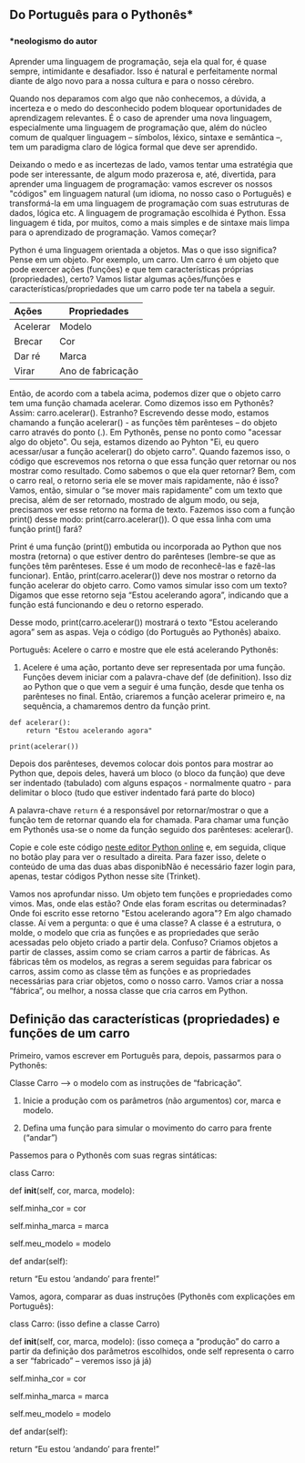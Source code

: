 
## Do Português para o Pythonês* <br><br> <sup ><sup>*neologismo do autor</sup></sup>
Aprender uma linguagem de programação, seja ela qual for, é quase sempre, intimidante e desafiador. Isso é natural e perfeitamente normal diante de algo novo para a nossa cultura e para o nosso cérebro.

Quando nos deparamos com algo que não conhecemos, a dúvida, a incerteza e o medo do desconhecido podem bloquear oportunidades de aprendizagem relevantes. É o caso de aprender uma nova linguagem, especialmente uma linguagem de programação que, além do núcleo comum de qualquer linguagem – símbolos, léxico, sintaxe e semântica –, tem um paradigma claro de lógica formal que deve ser aprendido.

Deixando o medo e as incertezas de lado, vamos tentar uma estratégia que pode ser interessante, de algum modo prazerosa e, até, divertida, para aprender uma linguagem de programação: vamos escrever os nossos "códigos" em linguagem natural (um idioma, no nosso caso o Português) e transformá-la em uma linguagem de programação com suas estruturas de dados, lógica etc. A linguagem de programação escolhida é Python. Essa linguagem é tida, por muitos, como a mais simples e de sintaxe mais limpa para o aprendizado de programação. Vamos começar?    

Python é uma linguagem orientada a objetos. Mas o que isso significa? Pense em um objeto. Por exemplo, um carro. Um carro é um objeto que pode exercer ações (funções) e que tem características próprias (propriedades), certo? Vamos listar algumas ações/funções e características/propriedades que um carro pode ter na tabela a seguir.

  |Ações|Propriedades|                       
  |:--------------|--------------|
  |Acelerar        |     Modelo  |
  |Brecar     |Cor       | 
  |Dar ré     |Marca      | 
  |Virar|  Ano de fabricação|

Então, de acordo com a tabela acima, podemos dizer que o objeto carro tem uma função chamada acelerar. Como dizemos isso em Pythonês? Assim: carro.acelerar(). Estranho? Escrevendo desse modo, estamos chamando a função acelerar() - as funções têm parênteses – do objeto carro através do ponto (.). Em Pythonês, pense no ponto como "acessar algo do objeto". Ou seja, estamos dizendo ao Pyhton "Ei, eu quero acessar/usar a função acelerar() do objeto carro". Quando fazemos isso, o código que escrevemos nos retorna o que essa função quer retornar ou nos mostrar como resultado. Como sabemos o que ela quer retornar? Bem, com o carro real, o retorno seria ele se mover mais rapidamente, não é isso? Vamos, então, simular o “se mover mais rapidamente” com um texto que precisa, além de ser retornado, mostrado de algum modo, ou seja, precisamos ver esse retorno na forma de texto. Fazemos isso com a função print() desse modo: print(carro.acelerar()). O que essa linha com uma função print() fará?

Print é uma função (print()) embutida ou incorporada ao Python que nos mostra (retorna) o que estiver dentro do parênteses (lembre-se que as funções têm parênteses. Esse é um modo de reconhecê-las e fazê-las funcionar). Então, print(carro.acelerar()) deve nos mostrar o retorno da função acelerar do objeto carro. Como vamos simular isso com um texto? Digamos que esse retorno seja “Estou acelerando agora”, indicando que a função está funcionando e deu o retorno esperado.

Desse modo, print(carro.acelerar()) mostrará o texto “Estou acelerando agora” sem as aspas. Veja o código (do Português ao Pythonês) abaixo.

Português: Acelere o carro e mostre que ele está acelerando
Pythonês: 
1. Acelere é uma ação, portanto deve ser representada por uma função. Funções devem iniciar com a palavra-chave def (de definition). Isso diz ao Python que o que vem a seguir é uma função, desde que tenha os parênteses no final. Então, criaremos a função acelerar primeiro e, na sequência, a chamaremos dentro da função print.
```
def acelerar():
	return "Estou acelerando agora"
	
print(acelerar())
```
Depois dos parênteses, devemos colocar dois pontos para mostrar ao Python que, depois deles, haverá um bloco (o bloco da função) que deve ser indentado (tabulado) com alguns espaços - normalmente quatro - para delimitar o bloco (tudo que estiver indentado fará parte do bloco)

A palavra-chave ```return``` é a responsável por retornar/mostrar o que a função tem de retornar quando ela for chamada. Para chamar uma função em Pythonês usa-se o nome da função seguido dos parênteses: acelerar().

Copie e cole este código [neste editor Python online](https://trinket.io/) e, em seguida, clique no botão play para ver o resultado a direita. Para fazer isso, delete o conteúdo de uma das duas abas disponibNão é necessário fazer login para, apenas, testar códigos Python nesse site (Trinket).

Vamos nos aprofundar nisso. Um objeto tem funções e propriedades como vimos. Mas, onde elas estão? Onde elas foram escritas ou determinadas? Onde foi escrito esse retorno "Estou acelerando agora"? Em algo chamado classe. Aí vem a pergunta: o que é uma classe? A classe é a estrutura, o molde, o modelo que cria as funções e as propriedades que serão acessadas pelo objeto criado a partir dela. Confuso? Criamos objetos a partir de classes, assim como se criam carros a partir de fábricas. As fábricas têm os modelos, as regras a serem seguidas para fabricar os carros, assim como as classe têm as funções e as propriedades necessárias para criar objetos, como o nosso carro. Vamos criar a nossa “fábrica”, ou melhor, a nossa classe que cria carros em Python.

## Definição das características (propriedades) e funções de um carro

Primeiro, vamos escrever em Português para, depois, passarmos para o Pythonês:

Classe Carro --> o modelo com as instruções de “fabricação”.
1.  Inicie a produção com os parâmetros (não argumentos) cor, marca e modelo.

2. Defina uma função para simular o movimento do carro para frente (“andar”)

  
  

Passemos para o Pythonês com suas regras sintáticas:

class Carro:

def __init__(self, cor, marca, modelo):

self.minha_cor = cor

self.minha_marca = marca

self.meu_modelo = modelo

def andar(self):

return “Eu estou ‘andando’ para frente!”

  
  

Vamos, agora, comparar as duas instruções (Pythonês com explicações em Português):

  
  

class Carro: (isso define a classe Carro)

def __init__(self, cor, marca, modelo): (isso começa a “produção” do carro a partir da definição dos parâmetros escolhidos, onde self representa o carro a ser “fabricado” – veremos isso já já)

self.minha_cor = cor

self.minha_marca = marca

self.meu_modelo = modelo

def andar(self):

return “Eu estou ‘andando’ para frente!”



<!--stackedit_data:
eyJoaXN0b3J5IjpbMTgxMjMzMDEsMTU4ODA1MzM1NywtMTM5OD
YxNDIwLC04MDk1NzE5NjMsMzc1OTc2NDY4LDE0MTUwMzU2NTYs
Nzg5OTYxMjI2LDU2NDg5NjgyOCw1NjQ4OTY4MjgsLTMwMDE3Mz
MzNSwtMTM2OTMwMzcwNF19
-->